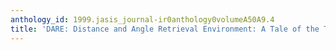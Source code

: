 ```yaml
---
anthology_id: 1999.jasis_journal-ir0anthology0volumeA50A9.4
title: 'DARE: Distance and Angle Retrieval Environment: A Tale of the Two Measures'
---
```

